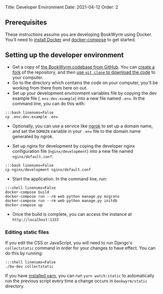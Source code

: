 Title: Developer Environment
Date: 2021-04-12
Order: 2

## Prerequisites

These instructions assume you are developing BookWyrm using Docker. You'll need to [install Docker](https://docs.docker.com/engine/install/) and [docker-compose](https://docs.docker.com/compose/install/) to get started.

## Setting up the developer environment

- Get a copy of [the BookWyrm codebase from GitHub](https://github.com/bookwyrm-social/bookwyrm). You can [create a fork](https://docs.github.com/en/get-started/quickstart/fork-a-repo) of the repository, and then [use `git clone` to download the code](https://docs.github.com/en/github/creating-cloning-and-archiving-repositories/cloning-a-repository-from-github/cloning-a-repository) to your computer.
- Go to the directory which contains the code on your computer, you'll be working from there from here on out.
- Set up your development environment variables file by copying the dev example file (`.env.dev.example`) into a new file named `.env`. In the command line, you can do this with:
```
:::bash linenums=False
cp .env.dev.example .env
```
- Optionally, you can use a service like [ngrok](https://ngrok.com/) to set up a domain name, and set the `DOMAIN` variable in your `.env` file to the domain name generated by ngrok.

- Set up nginx for development by coping the developer nginx configuration file (`nginx/development`) into a new file named `nginx/default.conf`:
```
:::bash linenums=False
cp nginx/development nginx/default.conf
```

- Start the application. In the command line, run:
```
:::shell linenums=False
docker-compose build
docker-compose run --rm web python manage.py migrate
docker-compose run --rm web python manage.py initdb
docker-compose up
```
- Once the build is complete, you can access the instance at `http://localhost:1333`

### Editing static files
If you edit the CSS or JavaScript, you will need to run Django's `collectstatic` command in order for your changes to have effect. You can do this by running:
```
:::shell linenums=False
./bw-dev collectstatic
```

If you have [installed yarn](https://yarnpkg.com/getting-started/install), you can run `yarn watch:static` to automatically run the previous script every time a change occurs in `bookwyrm/static` directory.

